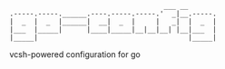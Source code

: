                                           ___ __          
    .-----.-----.______.----.-----.-----.'  _|__.-----.   
    |  _  |  _  |______|  __|  _  |     |   _|  |  _  |   
    |___  |_____|      |____|_____|__|__|__| |__|___  |   
    |_____|                                     |_____|   
    

vcsh-powered configuration for go
